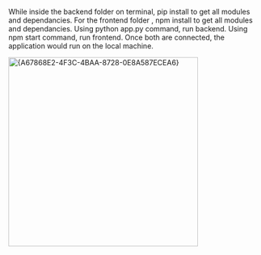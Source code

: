 While inside the backend folder on terminal, pip install to get all modules and dependancies. For the frontend folder , npm install to get all modules and dependancies. 
Using python app.py command, run backend. Using npm start command, run frontend. 
Once both are connected, the application would run on the local machine.



<img width="375" alt="{A67868E2-4F3C-4BAA-8728-0E8A587ECEA6}" src="https://github.com/user-attachments/assets/34d09408-5eb4-4c2e-a8da-886560c712b0" />
